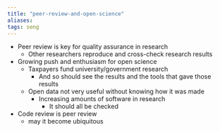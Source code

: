 ```yaml
---
title: "peer-review-and-open-science"
aliases: 
tags: seng
---
```


- Peer review is key for quality assurance in research 
	- Other researchers reproduce and cross-check research results 
- Growing push and enthusiasm for open science 
	- Taxpayers fund university/government research 
		- And so should see the results and the tools that gave those results 
	- Open data not very useful without knowing how it was made 
		- Increasing amounts of software in research 
			- It should all be checked 
- Code review is peer review 
	- may it become ubiquitous
